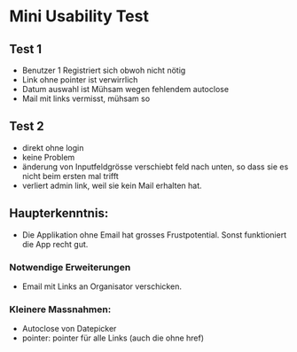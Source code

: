 # Mini Usability Test

## Test 1

* Benutzer 1 Registriert sich obwoh 
nicht nötig
* Link ohne pointer ist verwirrlich
* Datum auswahl ist Mühsam wegen fehlendem autoclose
* Mail mit links vermisst, mühsam so


## Test 2

* direkt ohne login
* keine Problem
* änderung von Inputfeldgrösse verschiebt feld nach unten, so dass sie es nicht beim ersten mal trifft
* verliert admin link, weil sie kein Mail erhalten hat.

## Haupterkenntnis:

* Die Applikation ohne Email hat grosses Frustpotential. Sonst funktioniert die App recht gut.

### Notwendige Erweiterungen

* Email mit Links an Organisator verschicken.

### Kleinere Massnahmen:

* Autoclose von Datepicker
* pointer: pointer für alle Links (auch die ohne href)